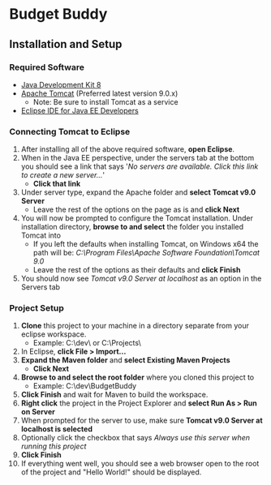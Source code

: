 # Budget Buddy 

## Installation and Setup
### Required Software
* [Java Development Kit 8](https://www.oracle.com/technetwork/java/javase/downloads/jdk8-downloads-2133151.html)
* [Apache Tomcat](https://tomcat.apache.org/download-90.cgi) (Preferred latest version 9.0.x)
   - Note: Be sure to install Tomcat as a service
* [Eclipse IDE for Java EE Developers](https://www.eclipse.org/downloads/packages/)

### Connecting Tomcat to Eclipse
1. After installing all of the above required software, **open Eclipse**.
2. When in the Java EE perspective, under the servers tab at the bottom you should see a link that says '*No servers are available. Click this link to create a new server...*'
   - **Click that link**
3. Under server type, expand the Apache folder and **select Tomcat v9.0 Server**
   - Leave the rest of the options on the page as is and **click Next**
4. You will now be prompted to configure the Tomcat installation. Under installation directory, **browse to and select** the folder you installed Tomcat into
   - If you left the defaults when installing Tomcat, on Windows x64 the path will be: *C:\Program Files\Apache Software Foundation\Tomcat 9.0*
   - Leave the rest of the options as their defaults and **click Finish**
5. You should now see *Tomcat v9.0 Server at localhost* as an option in the Servers tab

### Project Setup
1. **Clone** this project to your machine in a directory separate from your eclipse workspace.
   - Example: C:\dev\ or C:\Projects\
2. In Eclipse, **click File > Import...**
3. **Expand the Maven folder** and **select Existing Maven Projects**
   - **Click Next**
4. **Browse to and select the root folder** where you cloned this project to
   - Example: C:\dev\BudgetBuddy
5. **Click Finish** and wait for Maven to build the workspace.
6. **Right click** the project in the Project Explorer and **select Run As > Run on Server**
7. When prompted for the server to use, make sure **Tomcat v9.0 Server at localhost is selected**
8. Optionally click the checkbox that says *Always use this server when running this project*
9. **Click Finish**
10. If everything went well, you should see a web browser open to the root of the project and "Hello World!" should be displayed.
